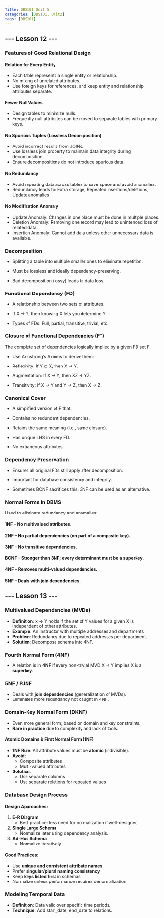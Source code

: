 ```yaml
---
Title: DBS101 Unit 5
categories: [DBS101, Unit2]
tags: [DBS101]
---
```


## --- Lesson 12 ---
### Features of Good Relational Design
#### Relation for Every Entity
* Each table represents a single entity or relationship.
* No mixing of unrelated attributes.
* Use foreign keys for references, and keep entity and relationship attributes separate.

#### Fewer Null Values
* Design tables to minimize nulls.
* Frequently null attributes can be moved to separate tables with primary keys.

#### No Spurious Tuples (Lossless Decomposition)
* Avoid incorrect results from JOINs.
* Use lossless join property to maintain data integrity during decomposition.
* Ensure decompositions do not introduce spurious data.

#### No Redundancy
* Avoid repeating data across tables to save space and avoid anomalies.
* Redundancy leads to:
Extra storage,
Repeated insertions/deletions,
Update anomalies

#### No Modification Anomaly
* Update Anomaly: Changes in one place must be done in multiple places.
* Deletion Anomaly: Removing one record may lead to unintended loss of related data.
* Insertion Anomaly: Cannot add data unless other unnecessary data is available.

### Decomposition
* Splitting a table into multiple smaller ones to eliminate repetition.

* Must be lossless and ideally dependency-preserving.

* Bad decomposition (lossy) leads to data loss.

### Functional Dependency (FD)
* A relationship between two sets of attributes.

* If X → Y, then knowing X lets you determine Y.

* Types of FDs: Full, partial, transitive, trivial, etc.

### Closure of Functional Dependencies (F⁺)
The complete set of dependencies logically implied by a given FD set F.

* Use Armstrong’s Axioms to derive them:

* Reflexivity: If Y ⊆ X, then X → Y.

* Augmentation: If X → Y, then XZ → YZ.

* Transitivity: If X → Y and Y → Z, then X → Z.

### Canonical Cover
* A simplified version of F that:

* Contains no redundant dependencies.

* Retains the same meaning (i.e., same closure).

* Has unique LHS in every FD.

* No extraneous attributes.

### Dependency Preservation
* Ensures all original FDs still apply after decomposition.

* Important for database consistency and integrity.

* Sometimes BCNF sacrifices this; 3NF can be used as an alternative.

### Normal Forms in DBMS
Used to eliminate redundancy and anomalies:

#### 1NF – No multivalued attributes.

#### 2NF – No partial dependencies (on part of a composite key).

#### 3NF – No transitive dependencies.

#### BCNF – Stronger than 3NF; every determinant must be a superkey.

#### 4NF – Removes multi-valued dependencies.

#### 5NF – Deals with join dependencies.


## --- Lesson 13 ---
### Multivalued Dependencies (MVDs)
- **Definition**: x -> Y holds if the set of Y values for a given X is independent of other attributes.
- **Example**: An instructor with multiple addresses and departments  
- **Problem**: Redundancy due to repeated addresses per department.
- **Solution**: Decompose schema into 4NF.


### Fourth Normal Form (4NF)
- A relation is in **4NF** if every non-trivial MVD X -> Y implies X is a **superkey**.


### 5NF / PJNF
- Deals with **join dependencies** (generalization of MVDs).
- Eliminates more redundancy not caught in 4NF.

### Domain-Key Normal Form (DKNF)
- Even more general form; based on domain and key constraints.
- **Rare in practice** due to complexity and lack of tools.

#### Atomic Domains & First Normal Form (1NF)
- **1NF Rule**: All attribute values must be **atomic** (indivisible).
- **Avoid**:
  - Composite attributes 
  - Multi-valued attributes 
- **Solution**:
  - Use separate columns 
  - Use separate relations for repeated values


### Database Design Process
####  Design Approaches:
1. **E-R Diagram**  
   - Best practice: less need for normalization if well-designed.
2. **Single Large Schema**  
   - Normalize later using dependency analysis.
3. **Ad-Hoc Schema**  
   - Normalize iteratively.

#### Good Practices:
- Use **unique and consistent attribute names**
- Prefer **singular/plural naming consistency**
- Keep **keys listed first** in schemas
- Normalize unless performance requires denormalization

### Modeling Temporal Data
- **Definition**: Data valid over specific time periods.
- **Technique**: Add start_date, end_date to relations.



